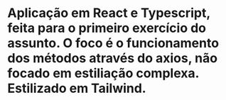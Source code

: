 <h1>Aplicação em React e Typescript, feita para o primeiro exercício do assunto. O foco é o funcionamento dos métodos através do axios, não focado em estiliação complexa. Estilizado em Tailwind.</h1>
